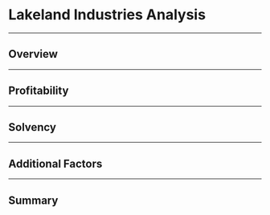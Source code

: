 # Lakeland Industries Analysis
---
## Overview

---
## Profitability

---
## Solvency

---
## Additional Factors

---
## Summary
